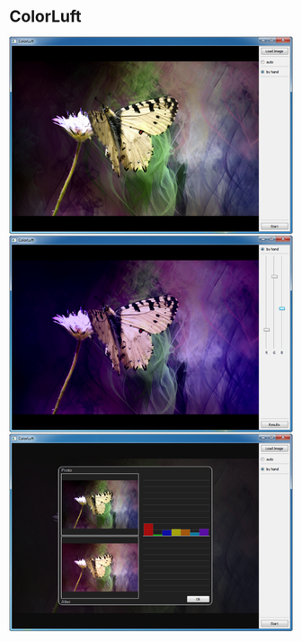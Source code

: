 # ColorLuft

![start](https://github.com/drafterleo/pictures/blob/master/ColorLuft/cluft_start.png)
![alter](https://github.com/drafterleo/pictures/blob/master/ColorLuft/cluft_alter.png)
![result](https://github.com/drafterleo/pictures/blob/master/ColorLuft/cluft_result.png)
